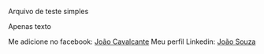Arquivo de teste simples

Apenas texto

Me adicione no facebook: [João Cavalcante](https://www.facebook.com/joao.souza69)
Meu perfil Linkedin: [João Souza](https://www.linkedin.com/in/jo%C3%A3o-s-101303122/)
